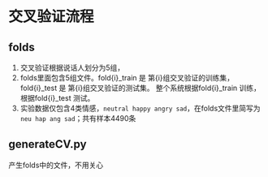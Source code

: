 # 交叉验证流程

## folds

1. 交叉验证根据说话人划分为5组，
2. folds里面包含5组文件。fold{i}\_train 是 第{i}组交叉验证的训练集，fold{i}\_test 是 第{i}组交叉验证的测试集。 整个系统根据fold{i}\_train 训练，根据fold{i}\_test 测试。
3. 实验数据仅包含4类情感，`neutral happy angry sad`，在folds文件里简写为`neu hap ang sad`；共有样本4490条

## generateCV.py

产生folds中的文件，不用关心